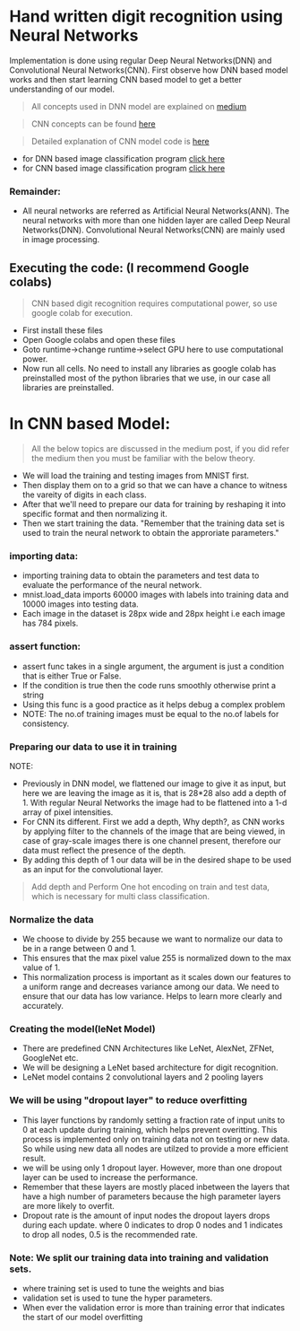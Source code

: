 # Hand written digit recognition using Neural Networks

Implementation is done using regular Deep Neural Networks(DNN) and Convolutional Neural Networks(CNN). First observe how DNN based model works and then start learning CNN based model to get a better understanding of our model.
> All concepts used in DNN model are explained on [medium](https://naveen-varma.medium.com/hand-written-digit-recognition-using-deep-neural-networks-with-mnist-dataset-p-4-635bf20cb5e1)

> CNN concepts can be found [here](https://naveen-varma.medium.com/convolutional-neural-networks-cnn-concepts-p-5-9abc6e733bcc)

> Detailed explanation of CNN model code is [here]()

- for DNN based image classification program [click here](digit_recognition_minist_deep_neural_network.ipynb)
- for CNN based image classification program [click here](digit_recognition_using_CNN_MNIST.ipynb)

### Remainder:
- All neural networks are referred as Artificial Neural Networks(ANN). The neural networks with more than one hidden layer are called Deep Neural Networks(DNN). Convolutional Neural Networks(CNN) are mainly used in image processing.

## Executing the code: (I recommend Google colabs)
> CNN based digit recognition requires computational power, so use google colab for execution.
- First install these files
- Open Google colabs and open these files
- Goto runtime->change runtime->select GPU here to use computational power.
- Now run all cells. No need to install any libraries as google colab has preinstalled most of the python libraries that we use, in our case all libraries are preinstalled.

# In CNN based Model:

> All the below topics are discussed in the medium post, if you did refer the medium then you must be familiar with the below theory.

- We will load the training and testing images from MNIST first.
- Then display them on to a grid so that we can have a chance to witness the vareity of digits in each class.
- After that we'll need to prepare our data for training by reshaping it into specific format and then normalizing it.
- Then we start training the data. "Remember that the training data set is used to train the neural network to obtain the approriate parameters."

### importing data:
- importing training data to obtain the parameters and test data to evaluate the performance of the neural network.
- mnist.load_data imports 60000 images with labels into training data and 10000 images into testing data.
- Each image in the dataset is 28px wide and 28px height i.e each image has 784 pixels.

### assert function:
- assert func takes in a single argument, the argument is just a condition that is either True or False.
- If the condition is true then the code runs smoothly otherwise print a string
- Using this func is a good practice as it helps debug a complex problem
- NOTE: The no.of training images must be equal to the no.of labels for consistency.

### Preparing our data to use it in training
NOTE:
- Previously in DNN model, we flattened our image to give it as input, but here we are leaving the image as it is, that is 28*28 also add a depth of 1. With regular Neural Networks the image had to be flattened into a 1-d array of pixel intensities.
- For CNN its different. First we add a depth, Why depth?, as CNN works by applying filter to the channels of the image that are being viewed, in case of gray-scale images there is one channel present, therefore our data must reflect the presence of the depth.
- By adding this depth of 1 our data will be in the desired shape to be used as an input for the convolutional layer.

> Add depth and Perform One hot encoding on train and test data, which is necessary for multi class classification.

### Normalize the data
- We choose to divide by 255 because we want to normalize our data to be in a range between 0 and 1.
- This ensures that the max pixel value 255 is normalized down to the max value of 1.
- This normalization process is important as it scales down our features to a uniform range and decreases variance among our data. We need to ensure that our data has low variance. Helps to learn more clearly and accurately.

### Creating the model(leNet Model)
- There are predefined CNN Architectures like LeNet, AlexNet, ZFNet, GoogleNet etc.
- We will be designing a LeNet based architecture for digit recognition.
- LeNet model contains 2 convolutional layers and 2 pooling layers

### We will be using "dropout layer" to reduce overfitting
- This layer functions by randomly setting a fraction rate of input units to 0 at each update during training, which helps prevent overitting. This process is implemented only on training data not on testing or new data. So while using new data all nodes are utilzed to provide a more efficient result.
- we will be using only 1 dropout layer. However, more than one dropout layer can be used to increase the performance.
- Remember that these layers are mostly placed inbetween the layers that have a high number of parameters because the high parameter layers are more likely to overfit.
- Dropout rate is the amount of input nodes the dropout layers drops during each update. where 0 indicates to drop 0 nodes and 1 indicates to drop all nodes, 0.5 is the recommended rate.

### Note: We split our training data into training and validation sets.
- where training set is used to tune the weights and bias
- validation set is used to tune the hyper parameters.
- When ever the validation error is more than training error that indicates the start of our model overfitting
